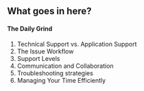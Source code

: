 What goes in here?
------------------
#### The Daily Grind

1. Technical Support vs. Application Support
2. The Issue Workflow
3. Support Levels
4. Communication and Collaboration
5. Troubleshooting strategies
6. Managing Your Time Efficiently
